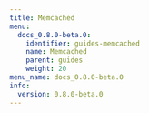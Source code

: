 ```yaml
---
title: Memcached
menu:
  docs_0.8.0-beta.0:
    identifier: guides-memcached
    name: Memcached
    parent: guides
    weight: 20
menu_name: docs_0.8.0-beta.0
info:
  version: 0.8.0-beta.0
---
```


